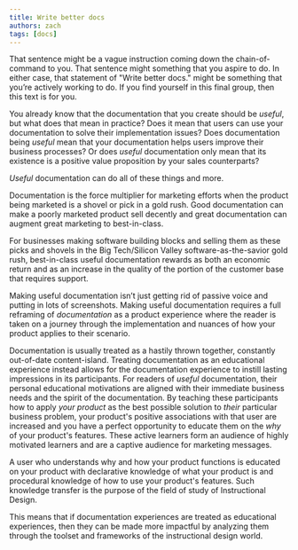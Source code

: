 ```yaml
---
title: Write better docs
authors: zach
tags: [docs]
---
```


That sentence might be a vague instruction coming down the chain-of-command to you.  That sentence might something that you aspire to do. In either case, that statement of "Write better docs." might be something that you’re actively working to do. If you find yourself in this final group, then this text is for you.

You already know that the documentation that you create should be *useful*, but what does that mean in practice? Does it mean that users can use your documentation to solve their implementation issues? Does documentation being *useful* mean that your documentation helps users improve their business processes? Or does *useful* documentation only mean that its existence is a positive value proposition by your sales counterparts?

*Useful* documentation can do all of these things and more.

Documentation is the force multiplier for marketing efforts when the product being marketed is a shovel or pick in a gold rush. Good documentation can make a poorly marketed product sell decently and great documentation can augment great marketing to best-in-class.

For businesses making software building blocks and selling them as these picks and shovels in the Big Tech/Silicon Valley software-as-the-savior gold rush, best-in-class useful documentation rewards as both an economic return and as an increase in the quality of the portion of the customer base that requires support.

Making useful documentation isn’t just getting rid of passive voice and putting in lots of screenshots. Making useful documentation requires a full reframing of *documentation* as a product experience where the reader is taken on a journey through the implementation and nuances of how your product applies to their scenario.

Documentation is usually treated as a hastily thrown together, constantly out-of-date content-island. Treating documentation as an educational experience instead allows for the documentation experience to instill lasting impressions in its participants. For readers of *useful* documentation, their personal educational motivations are aligned with their immediate business needs and the spirit of the documentation. By teaching these participants how to apply *your product* as the best possible solution to *their* particular business problem, your product's positive associations with that user are increased and you have a perfect opportunity to educate them on the *why* of your product's features. These active learners form an audience of highly motivated learners and are a captive audience for marketing messages.

A user who understands why and how your product functions is educated on your product with declarative knowledge of what your product is and procedural knowledge of how to use your product's features. Such knowledge transfer is the purpose of the field of study of Instructional Design.

This means that if documentation experiences are treated as educational experiences, then they can be made more impactful by analyzing them through the toolset and frameworks of the instructional design world.